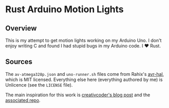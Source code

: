 # Rust Arduino Motion Lights

## Overview
This is my attempt to get motion lights working on my Arduino Uno.
I don't enjoy writing C and found I had stupid bugs in my Arduino code. I ❤️
Rust.

## Sources

The `av-atmega328p.json` and `uno-runner.sh` files come from Rahix's
[avr-hal](https://github.com/Rahix/avr-hal), which is MIT licensed. Everything
else here (everything authored by me) is Unlicence (see the `LICENSE` file).

The main inspiration for this work is [creativcoder's blog
post](https://dev.to/creativcoder/how-to-run-rust-on-arduino-uno-40c0) and the
[associated repo](https://github.com/creativcoder/rust-arduino-blink).
